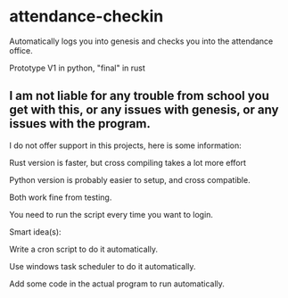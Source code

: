# attendance-checkin

Automatically logs you into genesis and checks you into the attendance office.

Prototype V1 in python, "final" in rust

## **I am not liable for any trouble from school you get with this, or any issues with genesis, or any issues with the program.**

I do not offer support in this projects, here is some information:


Rust version is faster, but cross compiling takes a lot more effort

Python version is probably easier to setup, and cross compatible.

Both work fine from testing. 

You need to run the script every time you want to login.

Smart idea(s):

Write a cron script to do it automatically.

Use windows task scheduler to do it automatically.

Add some code in the actual program to run automatically.
